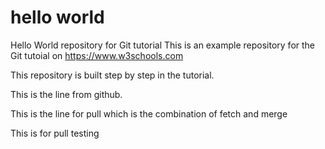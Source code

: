 # hello world
Hello World repository for Git tutorial
This is an example repository for the Git tutoial on https://www.w3schools.com

This repository is built step by step in the tutorial.

This is the line from github.

This is the line for pull which is the combination of fetch and merge

This is for pull testing
